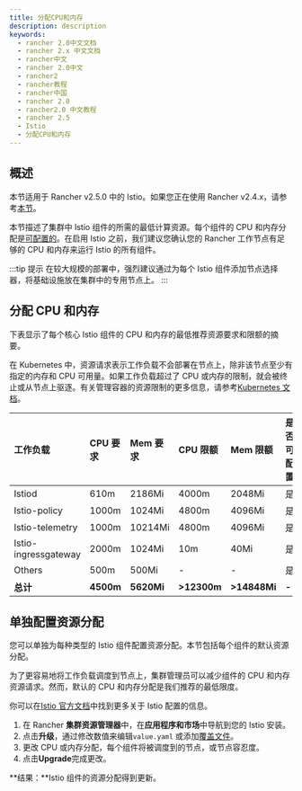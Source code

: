 ```yaml
---
title: 分配CPU和内存
description: description
keywords:
  - rancher 2.0中文文档
  - rancher 2.x 中文文档
  - rancher中文
  - rancher 2.0中文
  - rancher2
  - rancher教程
  - rancher中国
  - rancher 2.0
  - rancher2.0 中文教程
  - rancher 2.5
  - Istio
  - 分配CPU和内存
---
```


## 概述

本节适用于 Rancher v2.5.0 中的 Istio。如果您正在使用 Rancher v2.4.x，请参考[本节](/docs/rancher2/istio/2.3.x-2.4.x/_index)。

本节描述了集群中 Istio 组件的所需的最低计算资源。每个组件的 CPU 和内存分配是[可配置的](#配置资源分配)。在启用 Istio 之前，我们建议您确认您的 Rancher 工作节点有足够的 CPU 和内存来运行 Istio 的所有组件。

:::tip 提示
在较大规模的部署中，强烈建议通过为每个 Istio 组件添加节点选择器，将基础设施放在集群中的专用节点上。
:::

## 分配 CPU 和内存

下表显示了每个核心 Istio 组件的 CPU 和内存的最低推荐资源要求和限额的摘要。

在 Kubernetes 中，资源请求表示工作负载不会部署在节点上，除非该节点至少有指定的内存和 CPU 可用量。如果工作负载超过了 CPU 或内存的限制，就会被终止或从节点上驱逐。有关管理容器的资源限制的更多信息，请参考[Kubernetes 文档](https://kubernetes.io/docs/concepts/configuration/manage-compute-resources-container/)。

| 工作负载             | CPU 要求  | Mem 要求   | CPU 限额    | Mem 限额     | 是否可配置 |
| :------------------- | :-------- | :--------- | :---------- | :----------- | :--------- |
| Istiod               | 610m      | 2186Mi     | 4000m       | 2048Mi       | 是         |
| Istio-policy         | 1000m     | 1024Mi     | 4800m       | 4096Mi       | 是         |
| Istio-telemetry      | 1000m     | 10214Mi    | 4800m       | 4096Mi       | 是         |
| Istio-ingressgateway | 2000m     | 1024Mi     | 10m         | 40Mi         | 是         |
| Others               | 500m      | 500Mi      | -           | -            | 是         |
| **总计**             | **4500m** | **5620Mi** | **>12300m** | **>14848Mi** | **-**      |

## 单独配置资源分配

您可以单独为每种类型的 Istio 组件配置资源分配。本节包括每个组件的默认资源分配。

为了更容易地将工作负载调度到节点上，集群管理员可以减少组件的 CPU 和内存资源请求。然而，默认的 CPU 和内存分配是我们推荐的最低限度。

你可以在[Istio 官方文档](https://istio.io/)中找到更多关于 Istio 配置的信息。

1. 在 Rancher **集群资源管理器**中，在**应用程序和市场**中导航到您的 Istio 安装。
1. 点击**升级**，通过修改数值来编辑`value.yaml` 或添加[覆盖文件](/docs/rancher2/istio/2.5/setup/enable-istio-in-cluster/_index)。
1. 更改 CPU 或内存分配，每个组件将被调度到的节点，或节点容忍度。
1. 点击**Upgrade**完成更改。

**结果：**Istio 组件的资源分配得到更新。
